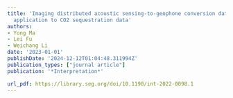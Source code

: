 ```yaml
---
title: 'Imaging distributed acoustic sensing-to-geophone conversion data: A field
  application to CO2 sequestration data'
authors:
- Yong Ma
- Lei Fu
- Weichang Li
date: '2023-01-01'
publishDate: '2024-12-12T01:04:48.311994Z'
publication_types: ["journal article"]
publication: '*Interpretation*'

url_pdf: https://library.seg.org/doi/10.1190/int-2022-0098.1
---
```

